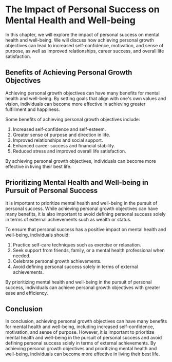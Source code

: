 The Impact of Personal Success on Mental Health and Well-being
=======================================================================================================

In this chapter, we will explore the impact of personal success on mental health and well-being. We will discuss how achieving personal growth objectives can lead to increased self-confidence, motivation, and sense of purpose, as well as improved relationships, career success, and overall life satisfaction.

Benefits of Achieving Personal Growth Objectives
------------------------------------------------

Achieving personal growth objectives can have many benefits for mental health and well-being. By setting goals that align with one's own values and vision, individuals can become more effective in achieving greater fulfillment and happiness.

Some benefits of achieving personal growth objectives include:

1. Increased self-confidence and self-esteem.
2. Greater sense of purpose and direction in life.
3. Improved relationships and social support.
4. Enhanced career success and financial stability.
5. Reduced stress and improved overall life satisfaction.

By achieving personal growth objectives, individuals can become more effective in living their best life.

Prioritizing Mental Health and Well-being in Pursuit of Personal Success
------------------------------------------------------------------------

It is important to prioritize mental health and well-being in the pursuit of personal success. While achieving personal growth objectives can have many benefits, it is also important to avoid defining personal success solely in terms of external achievements such as wealth or status.

To ensure that personal success has a positive impact on mental health and well-being, individuals should:

1. Practice self-care techniques such as exercise or relaxation.
2. Seek support from friends, family, or a mental health professional when needed.
3. Celebrate personal growth achievements.
4. Avoid defining personal success solely in terms of external achievements.

By prioritizing mental health and well-being in the pursuit of personal success, individuals can achieve personal growth objectives with greater ease and efficiency.

Conclusion
----------

In conclusion, achieving personal growth objectives can have many benefits for mental health and well-being, including increased self-confidence, motivation, and sense of purpose. However, it is important to prioritize mental health and well-being in the pursuit of personal success and avoid defining personal success solely in terms of external achievements. By achieving personal growth objectives and prioritizing mental health and well-being, individuals can become more effective in living their best life.



